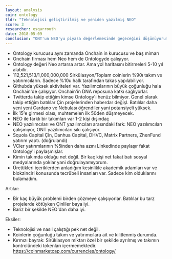```yaml
---
layout: analysis
coin: ontology
tldr: "Teknolojisi geliştirilmiş ve yeniden yazılmış NEO"
score: 3
researcher: esqarrouth
date: 2018-05-09
conclusion: "ONT'un NEO'yu piyasa değerlemesinde geçeceğini düşünüyorum."
---
```


- Ontology kurucusu aynı zamanda Onchain in kurucusu ve baş mimarı
- Onchain firması hem Neo hem de Ontologyde çalışıyor.
- Ontology değeri Neo artarsa artar. Ama yol haritasını bitirmeleri 5-10 yıl alabilir.
- 112,521,513/1,000,000,000 Sirkülasyon/Toplam coinlerin %90ı takım ve yatırımcıların. Sadece %10u halk tarafından takas yapılabiliyor.
- Githubda yüksek aktiviteleri var. Yazılımcılarının büyük çoğunluğu hala Onchain'de çalışıyor. Onchain'in DNA reposuna katkı sağlıyorlar.
- Twitterda takip ettiğim kimse Ontology'i henüz bilmiyor. Genel olarak takip ettiğim batılılar Çin projelerinden haberdar değişl. Batılılar daha yeni yeni Cardano ve Nebulası öğrendiler yani potansiyeli yüksek. 
- Ilk 15'e girmesi olası, muhtemelen ilk 50den düşmeyecek.
- NEO ile farklı bir takımları var 1-2 kişi dışındaç
- NEO yazılımcıları ve ONT yazılımcıları arasındaki fark: NEO yazılımcıları çalışmıyor, ONT yazılımcıları sıkı çalışıyor.
- Squoia Capital Çin, Danhua Capital, DHVC, Matrix Partners, ZhenFund yatırım yaptı. (doğrulandı)
- VCler yatırımlarının %5inden daha azını Linkedinde paylaşır fakat Ontology'i paylaşmışlar.
- Kimin takımda olduğu net değil. Bir kaç kişi net fakat batı sosyal medyalarında yoklar yani doğrulayamıyorum.
- Ürettikleri içeriklerden anladığım kesinlikle akademik adamları var ve blokzinciri konusunda tecrübeli insanları var. Sadece kim olduklarını bulamadım.

Artılar:

- Bir kaç büyük problemi birden çözmeye çalışıyorlar. Batılılar bu tarz projelerde kötüyken Çinliler baya iyi.
- Bariz bir şekilde NEO'dan daha iyi.

Eksiler:

- Teknolojisi ve nasıl çalıştığı pek net değil.
- Koinlerin çoğunluğu takım ve yatırımcılara ait ve kilitlenmiş durumda.
- Kırmızı bayrak: Sirüklasyon miktarı özel bir şekilde ayrılmış ve takımın kontrolündeki tokenları içermemektedir. https://coinmarketcap.com/currencies/ontology/